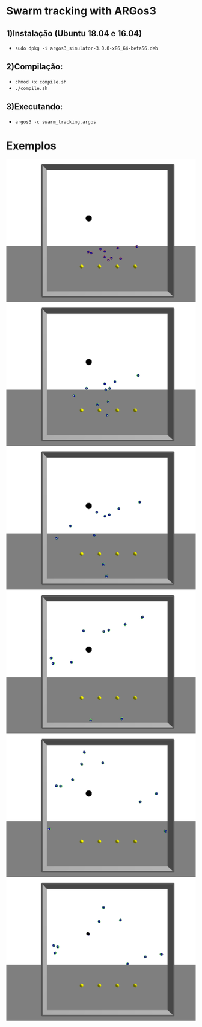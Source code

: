 # Swarm tracking with ARGos3

## 1)Instalação (Ubuntu 18.04 e 16.04)
  * `sudo dpkg -i argos3_simulator-3.0.0-x86_64-beta56.deb`

## 2)Compilação:
  * `chmod +x compile.sh`
  * `./compile.sh`

## 3)Executando:
  * `argos3 -c swarm_tracking.argos`

# Exemplos

![](images/inicio.png)
![](images/meio1.png)
![](images/meio2.png)
![](images/meio3.png)
![](images/meio4.png)
![](images/fim.png)
